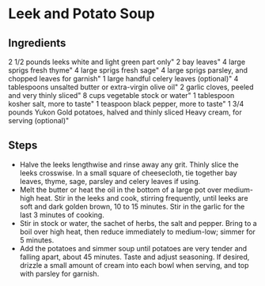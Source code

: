 # Leek and Potato Soup

## Ingredients 

2 1/2 pounds leeks
white and light green part only"
2 bay leaves"
4 large sprigs fresh thyme"
4 large sprigs fresh sage"
4 large sprigs parsley, and chopped leaves for garnish"
1 large handful celery leaves (optional)"
4 tablespoons unsalted butter or extra-virgin olive oil"
2 garlic cloves, peeled and very thinly sliced"
8 cups vegetable stock or water"
1 tablespoon kosher salt, more to taste"
1 teaspoon black pepper, more to taste"
1 3/4 pounds Yukon Gold potatoes, halved and thinly sliced
Heavy cream, for serving (optional)"

## Steps

- Halve the leeks lengthwise and rinse away any grit. Thinly slice the leeks crosswise. In a small square of cheesecloth, tie together bay leaves, thyme, sage, parsley and celery leaves if using.
- Melt the butter or heat the oil in the bottom of a large pot over medium-high heat. Stir in the leeks and cook, stirring frequently, until leeks are soft and dark golden brown, 10 to 15 minutes. Stir in the garlic for the last 3 minutes of cooking.
- Stir in stock or water, the sachet of herbs, the salt and pepper. Bring to a boil over high heat, then reduce immediately to medium-low; simmer for 5 minutes.
- Add the potatoes and simmer soup until potatoes are very tender and falling apart, about 45 minutes. Taste and adjust seasoning. If desired, drizzle a small amount of cream into each bowl when serving, and top with parsley for garnish.
